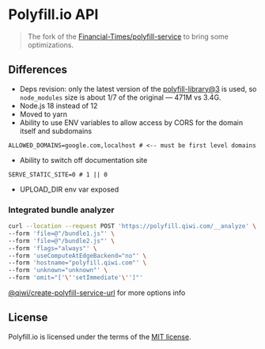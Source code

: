 # Polyfill.io API
> The fork of the [Financial-Times/polyfill-service](https://github.com/Financial-Times/polyfill-service) to bring some optimizations.

## Differences
* Deps revision: only the latest version of the [polyfill-library@3](https://github.com/Financial-Times/polyfill-library) is used, so `node_modules` size is about 1/7 of the original — 471M vs 3.4G.
* Node.js 18 instead of 12
* Moved to yarn
* Ability to use ENV variables to allow access by CORS for the domain itself and subdomains
```shell
ALLOWED_DOMAINS=google.com,localhost # <-- must be first level domains
```
* Ability to switch off documentation site
```shell
SERVE_STATIC_SITE=0 # 1 || 0
```
* UPLOAD_DIR env var exposed

### Integrated bundle analyzer
```bash
curl --location --request POST 'https://polyfill.qiwi.com/__analyze' \
--form 'file=@"/bundle1.js"' \
--form 'file=@"/bundle2.js"' \
--form 'flags="always"' \
--form 'useComputeAtEdgeBackend="no"' \
--form 'hostname="polyfill.qiwi.com"' \
--form 'unknown="unknown"' \
--form 'omit="['\''setImmediate'\'']"'
```

[@qiwi/create-polyfill-service-url](https://github.com/qiwi-forks/polyfill-service-url-builder) for more options info


## License

Polyfill.io is licensed under the terms of the [MIT license](./LICENSE.md).
